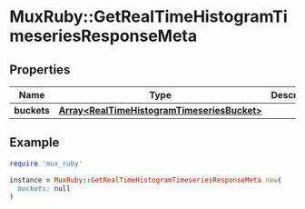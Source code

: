 # MuxRuby::GetRealTimeHistogramTimeseriesResponseMeta

## Properties

| Name | Type | Description | Notes |
| ---- | ---- | ----------- | ----- |
| **buckets** | [**Array&lt;RealTimeHistogramTimeseriesBucket&gt;**](RealTimeHistogramTimeseriesBucket.md) |  | [optional] |

## Example

```ruby
require 'mux_ruby'

instance = MuxRuby::GetRealTimeHistogramTimeseriesResponseMeta.new(
  buckets: null
)
```

